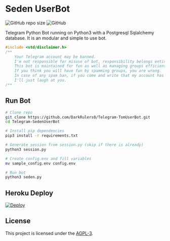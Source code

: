 Seden UserBot
==

![GitHub repo size](https://img.shields.io/github/repo-size/DarkRulers0/Telegram-TomUserBot?color=red&style=plastic)
![GitHub](https://img.shields.io/github/license/TeamDerUntergang/Telegram-SedenUserBot?color=red&style=plastic)

Telegram Python Bot running on Python3 with a Postgresql Sqlalchemy database. It is an modular and simple to use bot.

```c
#include <std/disclaimer.h>
/**
    Your Telegram account may be banned.
    I'm not responsible for misuse of bot, responsibility belongs entirely to user.
    This bot is maintained for fun as well as managing groups efficiently.
    If you think you will have fun by spamming groups, you are wrong.
    In case of any spam ban, if you come and write that my account has been banned,
    I'll just laugh at you.
/**
```
## Run Bot
```bash
# Clone repo
git clone https://github.com/DarkRulers0/Telegram-TomUserBot.git
cd Telegram-SedenUserBot

# Install pip dependencies
pip3 install -r requirements.txt

# Generate session from session.py (skip if there is already)
python3 session.py

# Create config.env and fill variables
mv sample_config.env config.env

# Run bot
python3 seden.py
```

## Heroku Deploy
[![Deploy](https://www.herokucdn.com/deploy/button.svg)](https://heroku.com/deploy?template=https://github.com/DarkRulers0/Telegram-TomUserBot/tree/seden)

## License

This project is licensed under the [AGPL-3](https://www.gnu.org/licenses/agpl-3.0.html).
